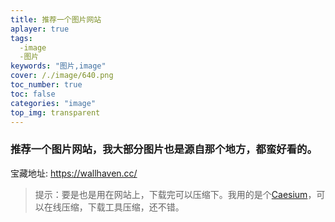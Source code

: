 ```yaml
---
title: 推荐一个图片网站
aplayer: true
tags:
  -image
  -图片
keywords: "图片,image"  
cover: /./image/640.png
toc_number: true
toc: false
categories: "image"
top_img: transparent
---
```



### 推荐一个图片网站，我大部分图片也是源自那个地方，都蛮好看的。

   宝藏地址: https://wallhaven.cc/
   
>提示：要是也是用在网站上，下载完可以压缩下。我用的是个[Caesium](https://saerasoft.com/caesium/)，可以在线压缩，下载工具压缩，还不错。
